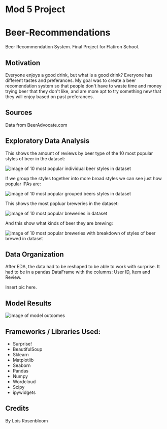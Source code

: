 # Mod 5 Project

# Beer-Recommendations
Beer Recommendation System. Final Project for Flatiron School.

## Motivation
Everyone enjoys a good drink, but what is a good drink? Everyone has different tastes and preferances. My goal was to create a beer recomendation system so that people don't have to waste time and money trying beer that they don't like, and are more apt to try something new that they will enjoy based on past preferances.  

## Sources
Data from BeerAdvocate.com 

## Exploratory Data Analysis 
This shows the amount of reviews by beer type of the 10 most popular styles of beer in the dataset: 

![image of 10 most popular individual beer styles in dataset](/readme/OxfordPetData.png)

If we group the styles together into more broad styles we can see just how popular IPAs are:

![image of 10 most popular grouped beers styles in dataset](/readme/OxfordPetData.png)

This shows the most popluar breweries in the dataset:

![image of 10 most popular breweries in dataset](/readme/OxfordPetData.png)

And this show what kinds of beer they are brewing:

![image of 10 most popular breweries with breakdown of styles of beer brewed in dataset](/readme/OxfordPetData.png)

## Data Organization 
After EDA, the data had to be reshaped to be able to work with surprise.  It had to be in a pandas DataFrame with the columns: User ID, Item and Review.

Insert pic here.

## Model Results

![image of model outcomes](/readme/imagenet2_testcm.png)

## Frameworks / Libraries Used:
- Surprise! 
- BeautifulSoup
- Sklearn
- Matplotlib
- Seaborn
- Pandas
- Numpy
- Wordcloud
- Scipy 
- ipywidgets

## Credits
By Lois Rosenbloom 
